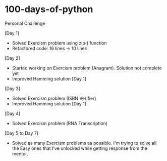 # 100-days-of-python
Personal Challenge

[Day 1]
- Solved Exercism problem using zip() function
- Refactored code: 16 lines -> 10 lines

[Day 2]
- Started working on Exercism problem (Anagram). Solution not complete yet
- Improved Hamming solution [Day 1]

[Day 3]
- Solved Exercism problem (ISBN Verifier)
- Improved Hamming solution [Day 1]

[Day 4]
- Solved Exercism problem (RNA Transcription)

[Day 5 to Day 7]
- Solved as many Exercism problems as possible. I'm trying to solve all the Easy ones that I've unlocked while getting response from the mentor.
